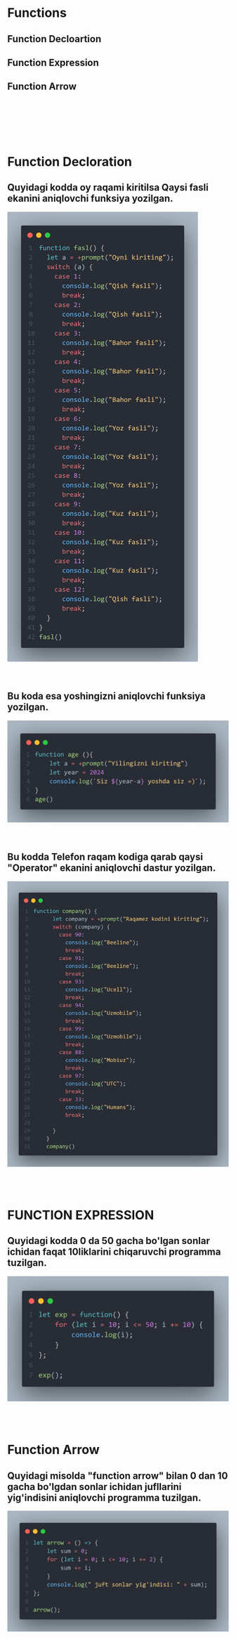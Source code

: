 # Functions
## Function Decloartion
## Function Expression
## Function Arrow
</br></br></br></br></br>

# Function Decloration
## Quyidagi kodda oy raqami kiritilsa Qaysi fasli ekanini aniqlovchi funksiya yozilgan.
![alt text](function-1-1.png)
</br></br></br>

##  Bu koda esa  yoshingizni aniqlovchi funksiya yozilgan.
 ![alt text](function-2-1.png)
</br></br></br>

## Bu kodda Telefon raqam kodiga qarab qaysi "Operator" ekanini aniqlovchi dastur yozilgan.
![alt text](function-3-1.png)
</br></br></br></br>

# FUNCTION EXPRESSION 
## Quyidagi kodda 0 da 50 gacha bo'lgan sonlar ichidan faqat 10liklarini chiqaruvchi programma tuzilgan.
![alt text](function-4-1.png)
</br></br></br></br>

# Function Arrow
## Quyidagi misolda "function arrow" bilan 0 dan 10 gacha bo'lgdan sonlar ichidan jufllarini yig'indisini aniqlovchi programma tuzilgan.
![alt text](function-5-1.png)
